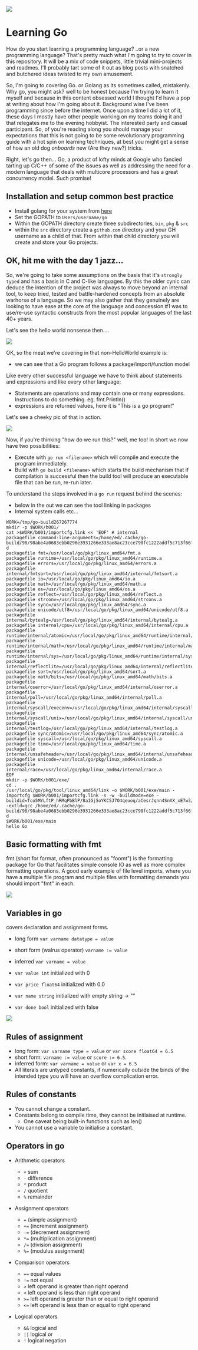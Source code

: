 ![](https://github.com/irisida/golang/blob/master/assets/freegopher.png)

# Learning Go

How do you start learning a programming language? ..or a new programming language? That's pretty much what I'm going to try to cover in this repository. It will be a mix of code snippets, little trivial mini-projects and readmes. I'll probably tart some of it out as blog posts with snatched and butchered ideas twisted to my own amusement.

So, I'm going to covering Go. or Golang as its sometimes called, mistakenly. Why go, you might ask? well to be honest because I'm trying to learn it myself and because in this content obsessed world I thought I'd have a pop at writing about how I'm going about it. Background wise I've been programming since before the internet. Once upon a time I did a lot of it, these days I mostly have other people working on my teams doing it and that relegates me to the evening hobbyist. The interested party and casual participant. So, of you're reading along you should manage your expectations that this is not going to be some revolutionary programming guide with a hot spin on learning techniques, at best you might get a sense of how an old dog _onboards_ new (Are they new?) tricks.

Right, let's go then... Go, a product of lofty minds at Google who fancied tarting up C/C++ of some of the issues as well as addressing the need for a modern language that deals with multicore processors and has a great concurrency model. Such promise!

## Installation and setup common best practice

- Install golang for your system from [here](https://golang.org/)
- Set the GOPATH to `Users/username/go`
- Within the GOPATH directory create three subdirectories, `bin`, `pkg` & `src`
- within the `src` directory create a `github.com` directory and your GH username as a child of that. From within that child directory you will create and store your Go projects.

## OK, hit me with the day 1 jazz...

So, we're going to take some assumptions on the basis that it's `strongly typed` and has a basis in C and C-like languages. By this the older cynic can deduce the intention of the project was always to move beyond an internal tool, to keep tried, tested and battle-hardened concepts from an absolute warhorse of a language. So we may also gather that they genuinely are looking to have ease at the core of the language and concession #1 was to use/re-use syntactic constructs from the most popular languages of the last 40+ years.

Let's see the hello world nonsense then....

![](https://github.com/irisida/golang/blob/master/assets/day1/day01.001.png)

OK, so the meat we're covering in that non-HelloWorld example is:

- we can see that a Go program follows a package/import/function model

Like every other successful language we have to think about statements and expressions and like every other language:

- Statements are operations and may contain one or many expressions. Instructions to do something. eg. fmt.Println()
- expressions are returned values, here it is "This is a go program!"

Let's see a cheeky pic of that in action.

![](https://github.com/irisida/golang/blob/master/assets/day1/day01.002.png)

Now, if you're thinking "how do we run this?" well, me too! In short we now have two possibilities:

- Execute with `go run <filename>` which will compile and execute the program immediately.
- Build with `go build <filename>` which starts the build mechanism that if compilation is successful then the build tool will produce an executable file that can be run, re-run later.

To understand the steps involved in a `go run` request behind the scenes:

- below in the out we can see the tool linking in packages
- Internal system calls etc...

```
WORK=/tmp/go-build267267774
mkdir -p $WORK/b001/
cat >$WORK/b001/importcfg.link << 'EOF' # internal
packagefile command-line-arguments=/home/ed/.cache/go-build/98/98abe4a0683ebb0296e3931266e333ae8ac23cce798fc1222addf5c713f66f3c-d
packagefile fmt=/usr/local/go/pkg/linux_amd64/fmt.a
packagefile runtime=/usr/local/go/pkg/linux_amd64/runtime.a
packagefile errors=/usr/local/go/pkg/linux_amd64/errors.a
packagefile internal/fmtsort=/usr/local/go/pkg/linux_amd64/internal/fmtsort.a
packagefile io=/usr/local/go/pkg/linux_amd64/io.a
packagefile math=/usr/local/go/pkg/linux_amd64/math.a
packagefile os=/usr/local/go/pkg/linux_amd64/os.a
packagefile reflect=/usr/local/go/pkg/linux_amd64/reflect.a
packagefile strconv=/usr/local/go/pkg/linux_amd64/strconv.a
packagefile sync=/usr/local/go/pkg/linux_amd64/sync.a
packagefile unicode/utf8=/usr/local/go/pkg/linux_amd64/unicode/utf8.a
packagefile internal/bytealg=/usr/local/go/pkg/linux_amd64/internal/bytealg.a
packagefile internal/cpu=/usr/local/go/pkg/linux_amd64/internal/cpu.a
packagefile runtime/internal/atomic=/usr/local/go/pkg/linux_amd64/runtime/internal/atomic.a
packagefile runtime/internal/math=/usr/local/go/pkg/linux_amd64/runtime/internal/math.a
packagefile runtime/internal/sys=/usr/local/go/pkg/linux_amd64/runtime/internal/sys.a
packagefile internal/reflectlite=/usr/local/go/pkg/linux_amd64/internal/reflectlite.a
packagefile sort=/usr/local/go/pkg/linux_amd64/sort.a
packagefile math/bits=/usr/local/go/pkg/linux_amd64/math/bits.a
packagefile internal/oserror=/usr/local/go/pkg/linux_amd64/internal/oserror.a
packagefile internal/poll=/usr/local/go/pkg/linux_amd64/internal/poll.a
packagefile internal/syscall/execenv=/usr/local/go/pkg/linux_amd64/internal/syscall/execenv.a
packagefile internal/syscall/unix=/usr/local/go/pkg/linux_amd64/internal/syscall/unix.a
packagefile internal/testlog=/usr/local/go/pkg/linux_amd64/internal/testlog.a
packagefile sync/atomic=/usr/local/go/pkg/linux_amd64/sync/atomic.a
packagefile syscall=/usr/local/go/pkg/linux_amd64/syscall.a
packagefile time=/usr/local/go/pkg/linux_amd64/time.a
packagefile internal/unsafeheader=/usr/local/go/pkg/linux_amd64/internal/unsafeheader.a
packagefile unicode=/usr/local/go/pkg/linux_amd64/unicode.a
packagefile internal/race=/usr/local/go/pkg/linux_amd64/internal/race.a
EOF
mkdir -p $WORK/b001/exe/
cd .
/usr/local/go/pkg/tool/linux_amd64/link -o $WORK/b001/exe/main -importcfg $WORK/b001/importcfg.link -s -w -buildmode=exe -buildid=Tco5MYLftP_hRMqPbBlP/8a1GjSoYKC5J7O4qeuoq/aCesrJqnn4SnXX_xE7w3/Tco5MYLftP_hRMqPbBlP -extld=gcc /home/ed/.cache/go-build/98/98abe4a0683ebb0296e3931266e333ae8ac23cce798fc1222addf5c713f66f3c-d
$WORK/b001/exe/main
hello Go
```

## Basic formatting with fmt

fmt (short for format, often pronounced as "foomt") is the formatting package for Go that facilitates simple console IO as well as more complex formatting operations. A good early example of file level imports, where you have a multiple file program and multiple files with formatting demands you should import "fmt" in each.

![](https://github.com/irisida/golang/blob/master/assets/day1/day01.003.png)

## Variables in go

covers declaration and assignment forms.

- long form `var varname datatype = value`
- short form (walrus operator) `varname := value`
- inferred `var varname = value`

- `var value int` initialized with 0
- `var price float64` initialized with 0.0
- `var name string` initialized with empty string -> ""
- `var done bool` initialized with false

![](https://github.com/irisida/golang/blob/master/assets/day1/day01.004.png)

## Rules of assignment

- long form: `var varname type = value` or `var score float64 = 6.5`
- short form: `varname := value` or `score := 6.5`.
- inferred form: `var varname = value` or `var x = 6.5`
- All literals are untyped constants, if numerically outside the binds of the intended type you will have an overflow complication error.

## Rules of constants

- You cannot change a constant.
- Constants belong to compile time, they cannot be initlaised at runtime.
  - One caveat being built-in functions such as len()
- You cannot use a variable to initialise a constant.

## Operators in go

- Arithmetic operators

  - `+` sum
  - `-` difference
  - `*` product
  - `/` quotient
  - `%` remainder

- Assignment operators

  - `=` (simple assignment)
  - `+=` (increment assignment)
  - `-=` (decrement assignment)
  - `*=` (multiplication assignment)
  - `/=` (division assignment)
  - `%=` (modulus assignment)

- Comparison operators

  - `==` equal values
  - `!=` not equal
  - `>` left operand is greater than right operand
  - `<` left operand is less than right operand
  - `>=` left operand is greater than or equal to right operand
  - `<=` left operand is less than or equal to right operand

- Logical operators
  - `&&` logical and
  - `||` logical or
  - `!` logical negation
